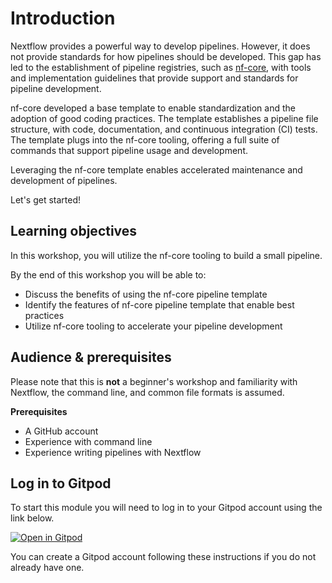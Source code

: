 # Introduction

Nextflow provides a powerful way to develop pipelines. However, it does not provide standards for how pipelines should be developed. This gap has led to the establishment of pipeline registries, such as [nf-core](https://nf-co.re/), with tools and implementation guidelines that provide support and standards for pipeline development.

nf-core developed a base template to enable standardization and the adoption of good coding practices. The template establishes a pipeline file structure, with code, documentation, and continuous integration (CI) tests. The template plugs into the nf-core tooling, offering a full suite of commands that support pipeline usage and development.

Leveraging the nf-core template enables accelerated maintenance and development of pipelines.

Let's get started!

## Learning objectives

In this workshop, you will utilize the nf-core tooling to build a small pipeline.

By the end of this workshop you will be able to:

-   Discuss the benefits of using the nf-core pipeline template
-   Identify the features of nf-core pipeline template that enable best practices
-   Utilize nf-core tooling to accelerate your pipeline development

## Audience & prerequisites

Please note that this is **not** a beginner's workshop and familiarity with Nextflow, the command line, and common file formats is assumed.

**Prerequisites**

-   A GitHub account
-   Experience with command line
-   Experience writing pipelines with Nextflow

## Log in to Gitpod

To start this module you will need to log in to your Gitpod account using the link below.

[![Open in Gitpod](https://img.shields.io/badge/Gitpod-%20Open%20in%20Gitpod-908a85?logo=gitpod)](https://gitpod.io/#https://github.com/nextflow-io/training)

You can create a Gitpod account following these instructions if you do not already have one.
